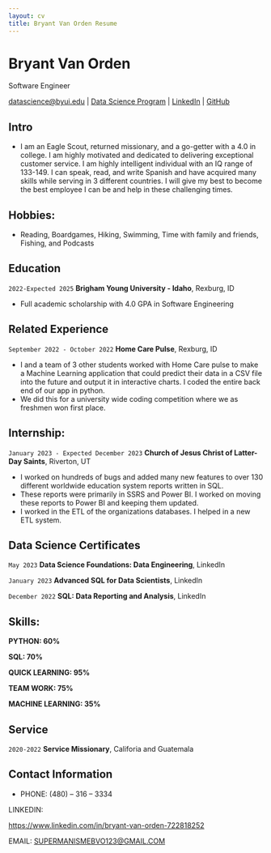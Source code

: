 ```yaml
---
layout: cv
title: Bryant Van Orden Resume
---
```

# Bryant Van Orden
Software Engineer

<div id="webaddress">
<a href="datascience@byui.edu">datascience@byui.edu</a>
| <a href="https://byuidatascience.github.io/development.html">Data Science Program</a>
| <a href="https://www.linkedin.com/in/bryant-van-orden-722818252/">LinkedIn</a>
| <a href="https://github.com/byuids-resumes">GitHub</a>
</div>

<!-- https://www.monique.tech/the-art-of-markdown -->

## Intro

- I am an Eagle Scout, returned
missionary, and a go-getter with a 4.0
in college. I am highly motivated and
dedicated to delivering exceptional
customer service. I am highly
intelligent individual with an IQ range
of 133-149. I can speak, read, and
write Spanish and have acquired
many skills while serving in 3 different
countries. I will give my best to
become the best employee I can be
and help in these challenging times.

## Hobbies:

- Reading, Boardgames, Hiking,
Swimming, Time with family and
friends, Fishing, and Podcasts

## Education

`2022-Expected 2025`
__Brigham Young University - Idaho__, Rexburg, ID

- Full academic scholarship with 4.0 GPA in Software Engineering


## Related Experience

`September 2022 - October 2022`
__Home Care Pulse__, Rexburg, ID

- I and a team of 3 other students worked with Home Care pulse to make a Machine Learning application that could predict their data in a CSV file into the future and output it in interactive charts. I coded the entire back end of our app in python.
- We did this for a university wide coding competition where we as freshmen won first place.


## Internship:

`January 2023 - Expected December 2023`
__Church of Jesus Christ of Latter-Day Saints__,  Riverton, UT

- I worked on hundreds of bugs and added many new features to
over 130 different worldwide education system reports written in
SQL.
- These reports were primarily in SSRS and Power BI. I
worked on moving these reports to Power BI and keeping them
updated.
- I worked in the ETL of the organizations databases. I helped in a new ETL system.

## Data Science Certificates

`May 2023`
__Data Science Foundations: Data Engineering__, LinkedIn

`January 2023`
__Advanced SQL for Data Scientists__, LinkedIn

`December 2022`
__SQL: Data Reporting and Analysis__, LinkedIn

## Skills:

__PYTHON: 60%__

__SQL: 70%__

__QUICK LEARNING: 95%__

__TEAM WORK: 75%__

__MACHINE LEARNING: 35%__

## Service 

`2020-2022`
__Service Missionary__, Califoria and Guatemala

## Contact Information

- PHONE:
(480) – 316 – 3334

LINKEDIN:

https://www.linkedin.com/in/bryant-van-orden-722818252

EMAIL:
SUPERMANISMEBVO123@GMAIL.COM



<!-- ### Footer

Last updated: May 2013 -->


